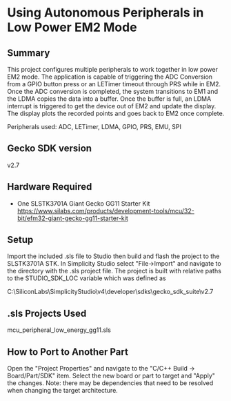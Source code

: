 # Using Autonomous Peripherals in Low Power EM2 Mode #

## Summary ##

This project configures multiple peripherals to work together in low power EM2 mode. The application is capable of triggering the ADC Conversion from a GPIO button press or an LETimer timeout through PRS while in EM2. Once the ADC conversion is completed, the system transitions to EM1 and the LDMA copies the data into a buffer. Once the buffer is full, an LDMA interrupt is triggered to get the device out of EM2 and update the display. The display plots the recorded points and goes back to EM2 once complete.

Peripherals used: ADC, LETimer, LDMA, GPIO, PRS, EMU, SPI

## Gecko SDK version ##

v2.7

## Hardware Required ##

- One SLSTK3701A Giant Gecko GG11 Starter Kit
<https://www.silabs.com/products/development-tools/mcu/32-bit/efm32-giant-gecko-gg11-starter-kit>

## Setup ##

Import the included .sls file to Studio then build and flash the project to the SLSTK3701A STK.
In Simplicity Studio select "File->Import" and navigate to the directory with the .sls project file.
The project is built with relative paths to the STUDIO_SDK_LOC variable which was defined as

C:\SiliconLabs\SimplicityStudio\v4\developer\sdks\gecko_sdk_suite\v2.7

## .sls Projects Used ##

mcu_peripheral_low_energy_gg11.sls

## How to Port to Another Part ##

Open the "Project Properties" and navigate to the "C/C++ Build -> Board/Part/SDK" item.  Select the new board or part to target and "Apply" the changes.  Note: there may be dependencies that need to be resolved when changing the target architecture.
